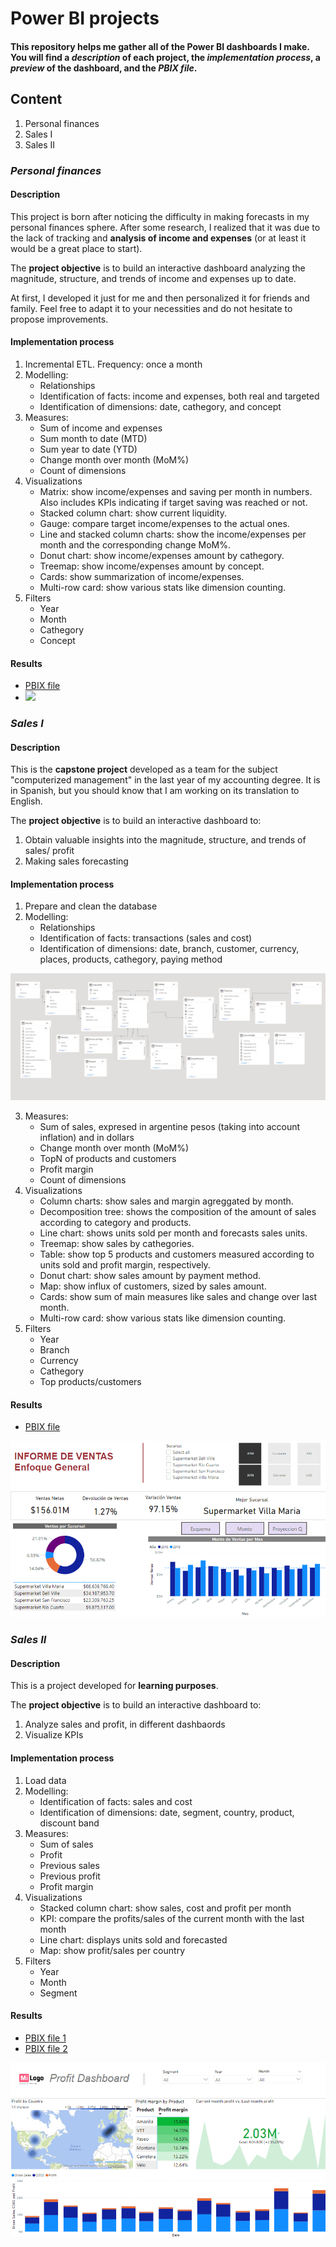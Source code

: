 # Power BI projects
#### This repository helps me gather all of the Power BI dashboards I make. You will find a _description_ of each project, the _implementation process_, a _preview_ of the dashboard, and the _PBIX file_.

## Content
1. Personal finances
2. Sales I
3. Sales II

### _Personal finances_
#### Description
This project is born after noticing the difficulty in making forecasts in my personal finances sphere. After some research, I realized that it was due to the lack of tracking and **analysis of income and expenses** (or at least it would be a great place to start).

The **project objective** is to build an interactive dashboard analyzing the magnitude, structure, and trends of income and expenses up to date.

At first, I developed it just for me and then personalized it for friends and family. Feel free to adapt it to your necessities and do not hesitate to propose improvements.

#### Implementation process
1. Incremental ETL. Frequency: once a month 
2. Modelling: 
   - Relationships
   - Identification of facts: income and expenses, both real and targeted
   - Identification of dimensions: date, cathegory, and concept
3. Measures: 
   - Sum of income and expenses
   - Sum month to date (MTD)
   - Sum year to date (YTD)
   - Change month over month (MoM%) 
   - Count of dimensions
4. Visualizations
   - Matrix: show income/expenses and saving per month in numbers. Also includes KPIs indicating if target saving was reached or not.
   - Stacked column chart: show current liquidity.
   - Gauge: compare target income/expenses to the actual ones.
   - Line and stacked column charts: show the income/expenses per month and the corresponding change MoM%.
   - Donut chart: show income/expenses amount by cathegory.
   - Treemap: show income/expenses amount by concept.
   - Cards: show summarization of income/expenses.
   - Multi-row card: show various stats like dimension counting.
5. Filters
   - Year
   - Month
   - Cathegory
   - Concept

#### Results
* [PBIX file](pbix/personal-finances.pbix)
* ![](image/personal-finances.png)

### _Sales I_
#### Description
This is the **capstone project** developed as a team for the subject "computerized management" in the last year of my accounting degree. It is in Spanish, but you should know that I am working on its translation to English. 

The **project objective** is to build an interactive dashboard to:
1.	Obtain valuable insights into the magnitude, structure, and trends of sales/ profit
2.	Making sales forecasting

#### Implementation process
1. Prepare and clean the database
2. Modelling: 
   - Relationships
   - Identification of facts: transactions (sales and cost)
   - Identification of dimensions: date, branch, customer, currency, places, products, cathegory, paying method

![](image/sales-I-model.png)

3. Measures: 
   - Sum of sales, expresed in argentine pesos (taking into account inflation) and in dollars
   - Change month over month (MoM%) 
   - TopN of products and customers
   - Profit margin
   - Count of dimensions
4. Visualizations
   - Column charts: show sales and margin agreggated by month.
   - Decomposition tree: shows the composition of the amount of sales according to category and products.
   - Line chart: shows units sold per month and forecasts sales units.
   - Treemap: show sales by cathegories.
   - Table: show top 5 products and customers measured according to units sold and profit margin, respectively.
   - Donut chart: show sales amount by payment method.
   - Map: show influx of customers, sized by sales amount.
   - Cards: show sum of main measures like sales and change over last month.
   - Multi-row card: show various stats like dimension counting.
5. Filters
   - Year
   - Branch
   - Currency
   - Cathegory
   - Top products/customers

#### Results
* [PBIX file](pbix/sales-I.pbix)

![](image/sales-I.png)


### _Sales II_
#### Description
This is a project developed for **learning purposes**. 

The **project objective** is to build an interactive dashboard to:
1.	Analyze sales and profit, in different dashbaords
2.	Visualize KPIs

#### Implementation process
1. Load data
2. Modelling: 
   - Identification of facts: sales and cost
   - Identification of dimensions: date, segment, country, product, discount band
3. Measures: 
   - Sum of sales
   - Profit
   - Previous sales
   - Previous profit
   - Profit margin
4. Visualizations
   - Stacked column chart: show sales, cost and profit per month
   - KPI: compare the profits/sales of the current month with the last month
   - Line chart: displays units sold and forecasted
   - Map: show profit/sales per country
5. Filters
   - Year
   - Month
   - Segment

#### Results
* [PBIX file 1](pbix/sales-II-part1.pbix)
* [PBIX file 2](pbix/sales-II-part2.pbix)

![](image/sales-II.png)

